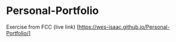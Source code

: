 # Personal-Portfolio
Exercise from FCC
(live link) [https://wes-isaac.github.io/Personal-Portfolio/]
